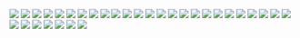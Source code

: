 ![](..//1.png)
![](..//2.png)
![](..//3.png)
![](..//4.png)
![](..//5.png)
![](..//6.png)
![](..//7.png)
![](..//8.png)
![](..//9.png)
![](..//10.png)
![](..//11.png)
![](..//12.png)
![](..//13.png)
![](..//14.png)
![](..//15.png)
![](..//16.png)
![](..//1.png)
![](..//2.png)
![](..//3.png)
![](..//4.png)
![](..//5.png)
![](..//6.png)
![](..//7.png)
![](..//8.png)
![](..//9.png)
![](..//10.png)
![](..//11.png)
![](..//12.png)
![](..//13.png)
![](..//14.png)
![](..//15.png)
![](..//16.png)

